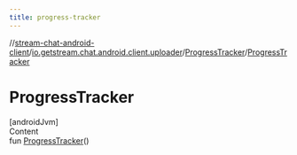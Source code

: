 ```yaml
---
title: progress-tracker
---
```

//[stream-chat-android-client](../../../index.md)/[io.getstream.chat.android.client.uploader](../index.md)/[ProgressTracker](index.md)/[ProgressTracker](ProgressTracker.md)



# ProgressTracker  
[androidJvm]  
Content  
fun [ProgressTracker](ProgressTracker.md)()  



